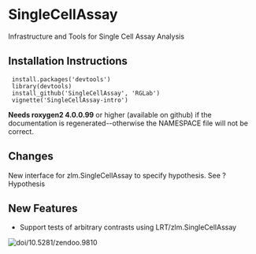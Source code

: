 SingleCellAssay
===============

Infrastructure and Tools for Single Cell Assay Analysis


Installation Instructions
------------
     install.packages('devtools')
     library(devtools)
     install_github('SingleCellAssay', 'RGLab')
     vignette('SingleCellAssay-intro')

**Needs roxygen2 4.0.0.99** or higher (available on github) if the documentation is regenerated--otherwise the NAMESPACE file will not be correct.

Changes
------------
New interface for zlm.SingleCellAssay to specify hypothesis.  See ?Hypothesis


New Features 
------------
- Support tests of arbitrary contrasts using LRT/zlm.SingleCellAssay

![doi/10.5281/zendoo.9810](http://zenodo.org/badge/doi/10.5281/zenodo.9810.png)
